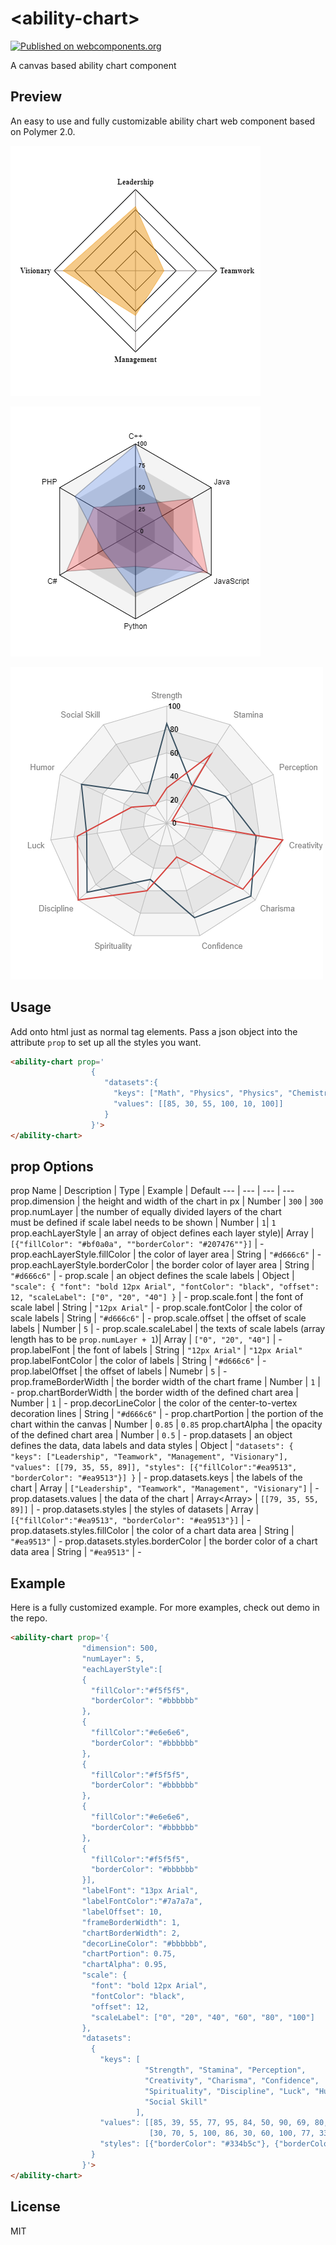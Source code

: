 # \<ability-chart\>
[![Published on webcomponents.org](https://img.shields.io/badge/webcomponents.org-published-blue.svg)](https://www.webcomponents.org/element/yuanfux/ability-chart)

A canvas based ability chart component

## Preview
An easy to use and fully customizable ability chart web component based on Polymer 2.0.

![img broken](/demoImg/demo1.png "ability-chart demo1")

![img broken](/demoImg/demo2.png "ability-chart demo2")

![img broken](/demoImg/demo3.png "ability-chart demo3")

## Usage
Add onto html just as normal tag elements. Pass a json object into the attribute `prop` to set up all the styles you want.
<!--
```
<custom-element-demo>
  <template>
    <link rel="import" href="ability-chart.html">
    <next-code-block></next-code-block>
  </template>
</custom-element-demo>
```
-->
```html
<ability-chart prop='
                  {
                     "datasets":{
                       "keys": ["Math", "Physics", "Physics", "Chemistry", "Chinese", "History"],
                       "values": [[85, 30, 55, 100, 10, 100]]
                     }
                  }'>
</ability-chart>
```
## prop Options

prop Name | Description | Type | Example | Default
--- | --- | --- | ---
prop.dimension | the height and width of the chart in px | Number | `300` | `300`
prop.numLayer | the number of equally divided layers of the chart<br> must be defined if scale label needs to be shown | Number | `1`| `1`
prop.eachLayerStyle | an array of object defines each layer style)| Array<Object> | `[{"fillColor": "#bf0a0a", ""borderColor": "#207476""}]` | -
prop.eachLayerStyle.fillColor | the color of layer area | String | `"#d666c6"` | -
prop.eachLayerStyle.borderColor | the border color of layer area | String | `"#d666c6"` | -
prop.scale | an object defines the scale labels | Object |
`"scale": {
  "font": "bold 12px Arial",
  "fontColor": "black",
  "offset": 12,
  "scaleLabel": ["0", "20", "40"]
}` | -
prop.scale.font | the font of scale label | String | `"12px Arial"` | -
prop.scale.fontColor | the color of scale labels | String | `"#d666c6"` | -
prop.scale.offset | the offset of scale labels | Number | `5` | -
prop.scale.scaleLabel | the texts of scale labels (array length has to be `prop.numLayer + 1`)| Array<String> | `["0", "20", "40"]` | -
prop.labelFont | the font of labels | String | `"12px Arial"` | `"12px Arial"`
prop.labelFontColor | the color of labels | String | `"#d666c6"` | -
prop.labelOffset | the offset of labels | Numebr | `5` | -
prop.frameBorderWidth | the border width of the chart frame | Number | `1` | -
prop.chartBorderWidth | the border width of the defined chart area | Number | `1` | -
prop.decorLineColor | the color of the center-to-vertex decoration lines | String | `"#d666c6"` | -
prop.chartPortion | the portion of the chart within the canvas | Number | `0.85` | `0.85`
prop.chartAlpha | the opacity of the defined chart area | Number | `0.5` | -
prop.datasets | an object defines the data, data labels and data styles | Object |
`"datasets": {
  "keys": ["Leadership", "Teamwork", "Management", "Visionary"],
  "values": [[79, 35, 55, 89]],
  "styles": [{"fillColor":"#ea9513", "borderColor": "#ea9513"}]
}` | -
prop.datasets.keys | the labels of the chart | Array<String> | `["Leadership", "Teamwork", "Management", "Visionary"]` | -
prop.datasets.values | the data of the chart | Array<Array<Number>> | `[[79, 35, 55, 89]]` | -
prop.datasets.styles | the styles of datasets | Array<Object> | `[{"fillColor":"#ea9513", "borderColor": "#ea9513"}]` | -
prop.datasets.styles.fillColor | the color of a chart data area | String | `"#ea9513"` | -
prop.datasets.styles.borderColor | the border color of a chart data area | String | `"#ea9513"` | -

## Example
Here is a fully customized example. For more examples, check out demo in the repo.
```html
<ability-chart prop='{
                "dimension": 500,
                "numLayer": 5,
                "eachLayerStyle":[
                {
                  "fillColor":"#f5f5f5",
                  "borderColor": "#bbbbbb"
                },
                {
                  "fillColor":"#e6e6e6",
                  "borderColor": "#bbbbbb"
                },
                {
                  "fillColor":"#f5f5f5",
                  "borderColor": "#bbbbbb"
                },
                {
                  "fillColor":"#e6e6e6",
                  "borderColor": "#bbbbbb"
                },
                {
                  "fillColor":"#f5f5f5",
                  "borderColor": "#bbbbbb"
                }],
                "labelFont": "13px Arial",
                "labelFontColor":"#7a7a7a",
                "labelOffset": 10,
                "frameBorderWidth": 1,
                "chartBorderWidth": 2,
                "decorLineColor": "#bbbbbb",
                "chartPortion": 0.75,
                "chartAlpha": 0.95,
                "scale": {
                  "font": "bold 12px Arial",
                  "fontColor": "black",
                  "offset": 12,
                  "scaleLabel": ["0", "20", "40", "60", "80", "100"]
                },
                "datasets":
                  {
                    "keys": [
                              "Strength", "Stamina", "Perception",
                              "Creativity", "Charisma", "Confidence",
                              "Spirituality", "Discipline", "Luck", "Humor",
                              "Social Skill"
                            ],
                    "values": [[85, 39, 55, 77, 95, 84, 50, 90, 69, 80, 30],
                               [30, 70, 5, 100, 86, 30, 60, 100, 77, 33, 18]],
                    "styles": [{"borderColor": "#334b5c"}, {"borderColor": "#d53c37"}]
                  }
                }'>
</ability-chart>
```
## License
MIT
